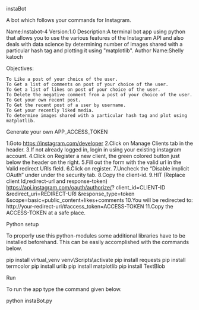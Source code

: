 instaBot

A bot which follows your commands for Instagram.

Name:Instabot-4
Version:1.0
Description:A terminal bot app using python that allows you to use the various features of the Instagram API and also deals with data science by determining number of images shared with a particular hash tag and plotting it using "matplotlib".
Author Name:Shelly katoch


Objectives:

    To Like a post of your choice of the user.
    To Get a list of comments on post of your choice of the user.
    To Get a list of likes on post of your choice of the user.
    To Delete the negative comment from a post of your choice of the user.
    To Get your own recent post.
    To Get the recent post of a user by username.
    To Get your recently liked media.
    To determine images shared with a particular hash tag and plot using matplotlib.

Generate your own APP_ACCESS_TOKEN

1.Goto https://instagram.com/developer
2.Click on Manage Clients tab in the header.
3.If not already logged in, login in using your existing instagram account.
4.Click on Register a new client, the green colored button just below the header on the right.
5.Fill out the form with the valid url in the Valid redirect URIs field.
6.Click on register.
7.Uncheck the “Disable implicit OAuth” under under the security tab.
8.Copy the client-id.
9.HIT (Replace client Id,redirect-url and response-token)
https://api.instagram.com/oauth/authorize/?
client_id=CLIENT-ID
&redirect_uri=REDIRECT-URI
&response_type=token
&scope=basic+public_content+likes+comments
10.You will be redirected to:
http://your-redirect-uri/#access_token=ACCESS-TOKEN
11.Copy the ACCESS-TOKEN at a safe place.

Python setup

To properly use this python-modules some additional libraries have to be installed beforehand. This can be easily accomplished with the commands below.

pip install virtual_venv
venv\Scripts\activate
pip install requests
pip install termcolor
pip install urlib
pip install matplotlib
pip install TextBlob

Run

To run the app type the command given below.

python instaBot.py

